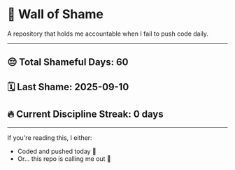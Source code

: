# 🧱 Wall of Shame

A repository that holds me accountable when I fail to push code daily.

---

## 😔 Total Shameful Days: **60**
## 🗓️ Last Shame: **2025-09-10**
## 🔥 Current Discipline Streak: **0 days**

---

If you're reading this, I either:
- Coded and pushed today 💪
- Or... this repo is calling me out 😤
